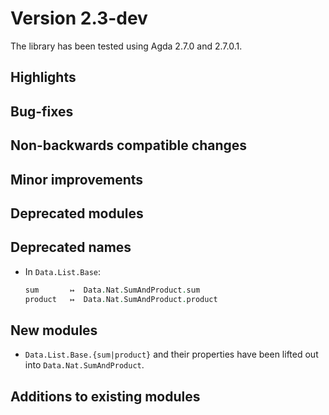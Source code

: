 Version 2.3-dev
===============

The library has been tested using Agda 2.7.0 and 2.7.0.1.

Highlights
----------

Bug-fixes
---------

Non-backwards compatible changes
--------------------------------

Minor improvements
------------------

Deprecated modules
------------------

Deprecated names
----------------

* In `Data.List.Base`:
  ```agda
  sum       ↦  Data.Nat.SumAndProduct.sum
  product   ↦  Data.Nat.SumAndProduct.product
  ```

New modules
-----------

* `Data.List.Base.{sum|product}` and their properties have been lifted out into `Data.Nat.SumAndProduct`.

Additions to existing modules
-----------------------------
